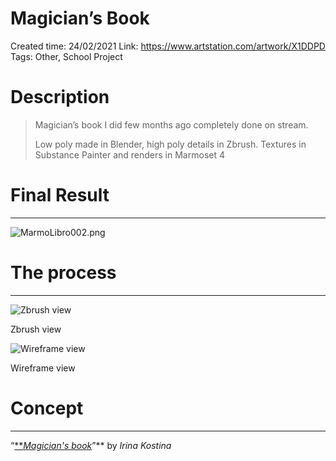 # Magician’s Book

Created time: 24/02/2021
Link: https://www.artstation.com/artwork/X1DDPD
Tags: Other, School Project

# Description

> Magician’s book I did few months ago completely done on stream.
> 
> 
> Low poly made in Blender, high poly details in Zbrush. Textures in Substance Painter and renders in Marmoset 4
> 

# Final Result

---

![MarmoLibro002.png](Magician%E2%80%99s%20Book%2098e8e00603ef40deb6a788d6ab4052e8/MarmoLibro002.png)

# The process

---

![Zbrush view](Magician%E2%80%99s%20Book%2098e8e00603ef40deb6a788d6ab4052e8/Lebro.png)

Zbrush view

![Wireframe view](Magician%E2%80%99s%20Book%2098e8e00603ef40deb6a788d6ab4052e8/MarmoLibro_003.png)

Wireframe view

# Concept

---

“[***Magician's book*](https://www.artstation.com/artwork/xJ30XO)”** by *Irina Kostina*